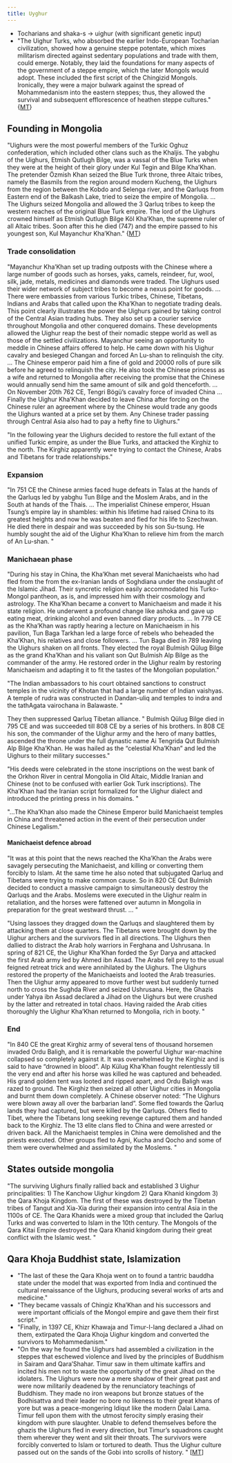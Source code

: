 ```yaml
---
title: Uyghur
---
```


- Tocharians and shaka-s -> uighur (with significant genetic input)
- "The Uighur Turks, who absorbed the earlier Indo-European Tocharian civilization, showed how a genuine steppe potentate, which mixes militarism directed against sedentary populations and trade with them, could emerge. Notably, they laid the foundations for many aspects of the government of a steppe empire, which the later Mongols would adopt. These included the first script of the Chingizid Mongols. Ironically, they were a major bulwark against the spread of Mohammedanism into the eastern steppes; thus, they allowed the survival and subsequent efflorescence of heathen steppe cultures." {[MT](https://manasataramgini.wordpress.com/2017/07/30/mongolica-chingiz-khan-and-the-rest/)}

## Founding in Mongolia
"Uighurs were the most powerful members of the Turkic Oghuz confederation, which included other clans such as the Khaljis. The yabghu of the Uighurs, Etmish Qutlugh Bilge, was a vassal of the Blue Turks when they were at the height of their glory under Kul Tegin and Bilge Kha’Khan. The pretender Özmish Khan seized the Blue Turk throne, three Altaic tribes, namely the Basmils from the region around modern Kucheng, the Uighurs from the region between the Kobdo and Selenga river, and the Qarluqs from Eastern end of the Balkash Lake, tried to seize the empire of Mongolia. ... The Uighurs seized Mongolia and allowed the 3 Qarluq tribes to keep the western reaches of the original Blue Turk empire. The lord of the Uighurs crowned himself as Etmish Qutlugh Bilge Köl Kha’Khan, the supreme ruler of all Altaic tribes. Soon after this he died (747) and the empire passed to his youngest son, Kul Mayanchur Kha’Khan." {[MT](https://manasataramgini.wordpress.com/2009/07/09/the-rise-and-fall-of-the-uighur-empire/)}

### Trade consolidation
"Mayanchur Kha’Khan set up trading outposts with the Chinese where a large number of goods such as horses, yaks, camels, reindeer, fur, wool, silk, jade, metals, medicines and diamonds were traded. The Uighurs used their wider network of subject tribes to become a nexus point for goods. ... There were embassies from various Turkic tribes, Chinese, Tibetans, Indians and Arabs that called upon the Kha’Khan to negotiate trading deals. This point clearly illustrates the power the Uighurs gained by taking control of the Central Asian trading hubs. They also set up a courier service throughout Mongolia and other conquered domains. These developments allowed the Uighur reap the best of their nomadic steppe world as well as those of the settled civilizations. Mayanchur seeing an opportunity to meddle in Chinese affairs offered to help. He came down with his Uighur cavalry and besieged Changan and forced An Lu-shan to relinquish the city. ... The Chinese emperor paid him a fine of gold and 20000 rolls of pure silk before he agreed to relinquish the city. He also took the Chinese princess as a wife and returned to Mongolia after receiving the promise that the Chinese would annually send him the same amount of silk and gold thenceforth. ... On November 20th 762 CE, Tengri Bögü’s cavalry force of invaded China ... Finally the Uighur Kha’Khan decided to leave China after forcing on the Chinese ruler an agreement where by the Chinese would trade any goods the Uighurs wanted at a price set by them. Any Chinese trader passing through Central Asia also had to pay a hefty fine to Uighurs."

"In the following year the Uighurs decided to restore the full extant of the unified Turkic empire, as under the Blue Turks, and attacked the Kirghiz to the north. The Kirghiz apparently were trying to contact the Chinese, Arabs and Tibetans for trade relationships."

### Expansion
"In 751 CE the Chinese armies faced huge defeats in Talas at the hands of the Qarluqs led by yabghu Tun Bilge and the Moslem Arabs, and in the South at hands of the Thais.  ... The imperialist Chinese emperor, Hsuan Tsung’s empire lay in shambles: within his lifetime had raised China to its greatest heights and now he was beaten and fled for his life to Szechwan. He died there in despair and was succeeded by his son Su-tsung. He humbly sought the aid of the Uighur Kha’Khan to relieve him from the march of An Lu-shan. "

### Manichaean phase
"During his stay in China, the Kha’Khan met several Manichaeists who had fled from the from the ex-Iranian lands of Soghdiana under the onslaught of the Islamic Jihad. Their syncretic religion easily accommodated his Turko-Mongol pantheon, as is, and impressed him with their cosmology and astrology. The Kha’Khan became a convert to Manichaeism and made it his state religion. He underwent a profound change like ashoka and gave up eating meat, drinking alcohol and even banned diary products. ... In 779 CE as the Kha’Khan was raptly hearing a lecture on Manichaeism in his pavilion, Tun Baga Tarkhan led a large force of rebels who beheaded the Kha’Khan, his relatives and close followers. ... Tun Baga died in 789 leaving the Uighurs shaken on all fronts. They elected the royal Bulmish Qülug Bilge as the grand Kha’Khan and his valiant son Qut Bulmish Alp Bilge as the commander of the army. He restored order in the Uighur realm by restoring Manichaeism and adapting it to fit the tastes of the Mongolian population."

"The Indian ambassadors to his court obtained sanctions to construct temples in the vicinity of Khotan that had a large number of Indian vaishyas. A temple of rudra was constructed in Dandan-uliq and temples to indra and the tathAgata vairochana in Balawaste. "

They then suppressed Qarluq Tibetan alliance. " Bulmish Qülug Bilge died in 795 CE and was succeeded till 808 CE by a series of his brothers. In 808 CE his son, the commander of the Uighur army and the hero of many battles, ascended the throne under the full dynastic name Ai Tengrida Qut Bulmish Alp Bilge Kha’Khan. He was hailed as the “celestial Kha’Khan” and led the Uighurs to their military successes."

"His deeds were celebrated in the stone inscriptions on the west bank of the Orkhon River in central Mongolia in Old Altaic, Middle Iranian and Chinese (not to be confused with earlier Gok Turk inscriptions). The Kha’Khan had the Iranian script formalized for the Uighur dialect and introduced the printing press in his domains. "

"...The Kha’Khan also made the Chinese Emperor build Manichaeist temples in China and threatened action in the event of their persecution under Chinese Legalism."

#### Manichaeist defence abroad
"It was at this point that the news reached the Kha’Khan the Arabs were savagely persecuting the Manichaeist, and killing or converting them forcibly to Islam. At the same time he also noted that subjugated Qarluq and Tibetans were trying to make common cause. So in 820 CE Qut Bulmish decided to conduct a massive campaign to simultaneously destroy the Qarluqs and the Arabs. Moslems were executed in the Uighur realm in retaliation, and the horses were fattened over autumn in Mongolia in preparation for the great westward thrust. ... "

"Using lassoes they dragged down the Qarluqs and slaughtered them by attacking them at close quarters. The Tibetans were brought down by the Uighur archers and the survivors fled in all directions. The Uighurs then dallied to distract the Arab holy warriors in Ferghana and Ushrusana. In spring of 821 CE, the Uighur Kha’Khan forded the Syr Darya and attacked the first Arab army led by Ahmed ibn Assad. The Arabs fell prey to the usual feigned retreat trick and were annihilated by the Uighurs. The Uighurs restored the property of the Manichaeists and looted the Arab treasuries. Then the Uighur army appeared to move further west but suddenly turned north to cross the Sughda River and seized Ushrusana. Here, the Ghazis under Yahya ibn Assad declared a Jihad on the Uighurs but were crushed by the latter and retreated in total chaos. Having raided the Arab cities thoroughly the Uighur Kha’Khan returned to Mongolia, rich in booty. "

### End
"In 840 CE the great Kirghiz army of several tens of thousand horsemen invaded Ordu Baligh, and it is remarkable the powerful Uighur war-machine collapsed so completely against it. It was overwhelmed by the Kirghiz and is said to have “drowned in blood”. Alp Külug Kha’Khan fought relentlessly till the very end and after his horse was killed he was captured and beheaded. His grand golden tent was looted and ripped apart, and Ordu Baligh was razed to ground. The Kirghiz then seized all other Uighur cities in Mongolia and burnt them down completely. A Chinese observer noted: “The Uighurs were blown away all over the barbarian land”. Some fled towards the Qarluq lands they had captured, but were killed by the Qarluqs. Others fled to Tibet, where the Tibetans long seeking revenge captured them and handed back to the Kirghiz. The 13 elite clans fled to China and were arrested or driven back. All the Manichaeist temples in China were demolished and the priests executed. Other groups fled to Agni, Kucha and Qocho and some of them were overwhelmed and assimilated by the Moslems. "

## States outside mongolia
"The surviving Uighurs finally rallied back and established 3 Uighur principalities: 1) The Kanchow Uighur kingdom 2) Qara Khanid kingdom 3) the Qara Khoja Kingdom. The first of these was destroyed by the Tibetan tribes of Tangut and Xia-Xia during their expansion into central Asia in the 1100s of CE. The Qara Khanids were a mixed group that included the Qarluq Turks and was converted to Islam in the 10th century.  The Mongols of the Qara Kitai Empire destroyed the Qara Khanid kingdom during their great conflict with the Islamic west. " 

## Qara Khoja Buddhist state, Islamization
- "The last of these the Qara Khoja went on to found a tantric bauddha state under the model that was exported from India and continued the cultural renaissance of the Uighurs, producing several works of arts and medicine."
- "They became vassals of Chingiz Kha’Khan and his successors and were important officials of the Mongol empire and gave them their first script."
- "Finally, in 1397 CE, Khizr Khawaja and Timur-I-lang declared a Jihad on them, extirpated the Qara Khoja Uighur kingdom and converted the survivors to Mohammedanism."
- "On the way he found the Uighurs had assembled a civilization in the steppes that eschewed violence and lived by the principles of Buddhism in Sairam and Qara’Shahar. Timur saw in them ultimate kaffirs and incited his men not to waste the opportunity of the great Jihad on the idolaters. The Uighurs were now a mere shadow of their great past and were now militarily deadened by the renunciatory teachings of Buddhism. They made no iron weapons but bronze statues of the Bodhisattva and their leader no bore no likeness to their great khans of yore but was a peace-mongering Idiqut like the modern Dalai Lama. Timur fell upon them with the utmost ferocity simply erasing their kingdom with pure slaughter. Unable to defend themselves before the ghazis the Uighurs fled in every direction, but Timur’s squadrons caught them wherever they went and slit their throats. The survivors were forcibly converted to Islam or tortured to death. Thus the Uighur culture passed out on the sands of the Gobi into scrolls of history. " \[[MT](https://manasataramgini.wordpress.com/2003/02/17/the-struggle-against-qamar-ad-din/)\]

